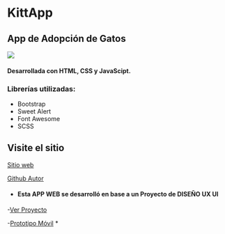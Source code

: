 # KittApp
## App de Adopción de Gatos


![](https://res.cloudinary.com/diiphots8/image/upload/v1694620712/Captura_de_pantalla_2023-09-13_a_las_12.22.44_y0alah.png)

#### Desarrollada con HTML, CSS y JavaScipt.

### Librerías utilizadas:
- Bootstrap
- Sweet Alert
- Font Awesome
- SCSS

 ## Visite el sitio

[Sitio web](https://solprinz.github.io/KittApp/)

[Github Autor](https://github.com/solprinz)

* #### Esta APP WEB se desarrolló en base a un Proyecto de DISEÑO UX UI
-[Ver Proyecto](https://www.behance.net/gallery/157078249/KittApp-DISENO-UX-UI)

-[Prototipo Móvil](https://www.figma.com/proto/SU5LkCcQRYOEkLF9q2pJtf/Prototipo-Prinzen?embed_host=share&kind=&node-id=114-1404&page-id=45%3A188&scaling=scale-down&starting-point-node-id=619%3A9380&viewport=748%2C1191%2C0.14) *
